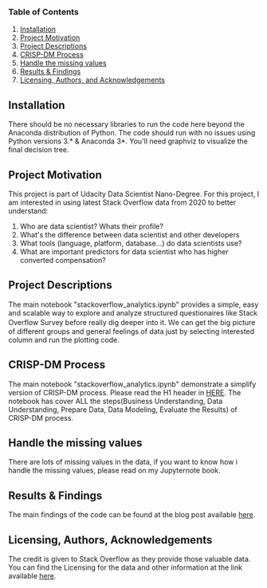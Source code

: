 ### Table of Contents

1. [Installation](#installation)
2. [Project Motivation](#motivation)
3. [Project Descriptions](#files)
4. [CRISP-DM Process](#CRISP)
5. [Handle the missing values](#MISSING_VALUE)
6. [Results & Findings](#results)
7. [Licensing, Authors, and Acknowledgements](#licensing)

## Installation <a name="installation"></a>

There should be no necessary libraries to run the code here beyond the Anaconda distribution of Python.  The code should run with no issues using Python versions 3.* & Anaconda 3*. You'll need graphviz to visualize the final decision tree.

## Project Motivation<a name="motivation"></a>

This project is part of Udacity Data Scientist Nano-Degree. For this project, I am interested in using latest Stack Overflow data from 2020 to better understand:

1. Who are data scientist? Whats their profile?
2. What's the difference between data scientist and other developers
3. What tools (language, platform, database…) do data scientists use?
4. What are important predictors for data scientist who has higher converted compensation?

## Project Descriptions <a name="files"></a>

The main notebook "stackoverflow_analytics.ipynb" provides a simple, easy and scalable way to explore and analyze structured questionaires like Stack Overflow Survey before really dig deeper into it. Ｗe can get the big picture of different groups and general feelings of data just by selecting interested column and run the plotting code.

## CRISP-DM Process <a name="CRISP"></a>
The main notebook "stackoverflow_analytics.ipynb" demonstrate a simplify version of CRISP-DM process. Please read the H1 header in [HERE](https://github.com/chengweiiii/stack-overflow-developer-survey-2020/blob/master/stackoverflow_analytics.ipynb). The notebook has cover ALL the steps(Business Understanding, Data Understanding, Prepare Data, Data Modeling, Evaluate the Results) of CRISP-DM process.

## Handle the missing values  <a name="MISSING_VALUE"></a>
There are lots of missing values in the data, if you want to know how i handle the missing values, please read on my Jupyternote book.

## Results & Findings <a name="results"></a>

The main findings of the code can be found at the blog post available [here](https://medium.com/@chengweii.c/want-to-be-a-data-scientist-have-a-quick-look-at-data-scientists-profile-on-stack-overflow-survey-8158f145e393).

## Licensing, Authors, Acknowledgements<a name="licensing"></a>

The credit is given to Stack Overflow as they provide those valuable data. You can find the Licensing for the data and other information at the link available [here](https://insights.stackoverflow.com/survey).

